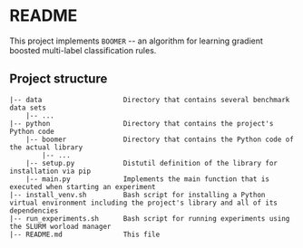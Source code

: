 # README

This project implements `BOOMER` -- an algorithm for learning gradient boosted multi-label classification rules.

## Project structure

```
|-- data					Directory that contains several benchmark data sets
    |-- ...
|-- python					Directory that contains the project's Python code
    |-- boomer             	Directory that contains the Python code of the actual library
        |-- ...
    |-- setup.py			Distutil definition of the library for installation via pip
	|-- main.py				Implements the main function that is executed when starting an experiment
|-- install_venv.sh			Bash script for installing a Python virtual environment including the project's library and all of its dependencies
|-- run_experiments.sh		Bash script for running experiments using the SLURM worload manager
|-- README.md				This file
```

